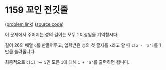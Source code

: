 # 1159 꼬인 전깃줄

([problem link](https://www.acmicpc.net/problem/1159)) ([source code](../problems/acmicpc_1159.cpp))

이 문제에서 주어지는 성의 길이는 모두 1 이상임을 기억합시다.

길이 26의 배열 `c`를 만들어두고, 입력받은 성의 첫 글자를 `x`라고 할 때 `c[x - 'a']`를 1만큼 늘려줍니다.

최종적으로 `c[i] >= 5`인 모든 `i`에 대해 `i + 'a'`를 출력하면 됩니다.